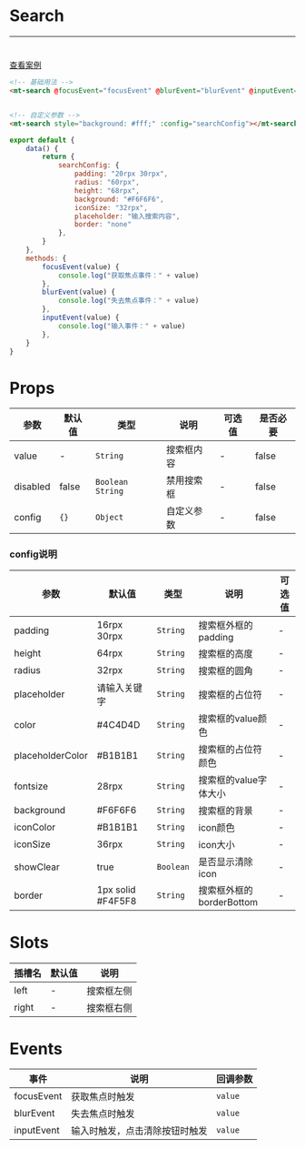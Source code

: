 # Search
***
#

[//]: # (<iframe width='375px' height='667px' frameborder=0 allowfullscreen="true" src="https://static-363fc8f1-c547-4a87-8d04-6d5ba4035deb.bspapp.com/#/pages/search"></iframe>)

[查看案例](https://static-363fc8f1-c547-4a87-8d04-6d5ba4035deb.bspapp.com/#/pages/search)

```html
<!-- 基础用法 -->
<mt-search @focusEvent="focusEvent" @blurEvent="blurEvent" @inputEvent="inputEvent"></mt-search>


<!-- 自定义参数 -->
<mt-search style="background: #fff;" :config="searchConfig"></mt-search>
```

```javascript
export default {
    data() {
        return {
            searchConfig: {
                padding: "20rpx 30rpx",
                radius: "60rpx",
                height: "68rpx",
                background: "#F6F6F6",
                iconSize: "32rpx",
                placeholder: "输入搜索内容",
                border: "none"
            },
        }
    },
    methods: {
        focusEvent(value) {
            console.log("获取焦点事件：" + value)
        },
        blurEvent(value) {
            console.log("失去焦点事件：" + value)
        },
        inputEvent(value) {
            console.log("输入事件：" + value)
        },
    }
}
```

# Props

| 参数       | 默认值   | 类型                 | 说明    | 可选值 | 是否必要  |
|----------|-------|--------------------|-------|-----|-------|
| value    | -     | `String`           | 搜索框内容 | -   | false |
| disabled | false | `Boolean` `String` | 禁用搜索框 | -   | false |
| config   | `{}`    | `Object`           | 自定义参数 | -   | false |

### config说明

| 参数             | 默认值            | 类型    | 说明                     | 可选值 |
| ---------------- | ----------------- | ------- | ------------------------ | ------ |
| padding          | 16rpx 30rpx       | `String`  | 搜索框外框的padding      | -      |
| height           | 64rpx             | `String`  | 搜索框的高度             | -      |
| radius           | 32rpx             | `String`  | 搜索框的圆角             | -      |
| placeholder      | 请输入关键字      | `String`  | 搜索框的占位符           | -      |
| color            | #4C4D4D           | `String`  | 搜索框的value颜色        | -      |
| placeholderColor | #B1B1B1           | `String`  | 搜索框的占位符颜色       | -      |
| fontsize         | 28rpx             | `String`  | 搜索框的value字体大小    | -      |
| background       | #F6F6F6           | `String`  | 搜索框的背景             | -      |
| iconColor        | #B1B1B1           | `String`  | icon颜色                 | -      |
| iconSize         | 36rpx             | `String`  | icon大小                 | -      |
| showClear        | true              | `Boolean` | 是否显示清除icon         | -      |
| border           | 1px solid #F4F5F8 | `String`  | 搜索框外框的borderBottom | -       |

# Slots

| 插槽名 | 默认值 | 说明       |
| ------ | ------ | ---------- |
| left   | -      | 搜索框左侧 |
| right  | -      | 搜索框右侧 |

# Events

| 事件       | 说明                           | 回调参数 |
| ---------- | ------------------------------ | -------- |
| focusEvent | 获取焦点时触发                 | `value`    |
| blurEvent  | 失去焦点时触发                 | `value`    |
| inputEvent | 输入时触发，点击清除按钮时触发 | `value`         |


